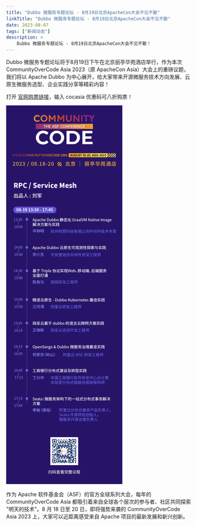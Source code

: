 ```yaml
---
title: "Dubbo 微服务专题论坛 - 8月19日北京ApacheCon大会不见不散"
linkTitle: "Dubbo 微服务专题论坛 - 8月19日北京ApacheCon大会不见不散"
date: 2023-08-07
tags: ["新闻动态"]
description: >
    Dubbo 微服务专题论坛 - 8月19日北京ApacheCon大会不见不散！
---
```


Dubbo 微服务专题论坛将于8月19日下午在北京丽亭华苑酒店举行，作为本次 CommunityOverCode Asia 2023（原 ApacheCon Asia）大会上的重磅议题，我们将以 Apache Dubbo 为中心展开，给大家带来开源微服务技术方向发展、云原生微服务选型、企业实践分享等精彩内容！

打开 [官网购票链接](https://www.bagevent.com/event/cocasia-2023)，输入 cocasia 优惠码可八折购票！

![apachecon-rpc-schedule](/imgs/blog/2023/8/apachecon/apachecon-rpc-schedule.png)

作为 Apache 软件基金会（ASF）的官方全球系列大会，每年的 CommunityOverCode Asia 都吸引着来自全球各个层次的参与者、社区共同探索 "明天的技术"。8 月 18 日至 20 日，即将强势来袭的 CommunityOverCode Asia 2023 上，大家可以近距离感受来自 Apache 项目的最新发展和新兴创新。
